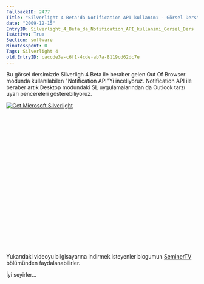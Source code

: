 ```yaml
---
FallbackID: 2477
Title: "Silverlight 4 Beta'da Notification API kullanımı - Görsel Ders"
date: "2009-12-15"
EntryID: Silverlight_4_Beta_da_Notification_API_kullanimi_Gorsel_Ders
IsActive: True
Section: software
MinutesSpent: 0
Tags: Silverlight 4
old.EntryID: caccde3a-c6f1-4cde-ab7a-8119cd62dc7e
---
```

Bu görsel dersimizde Silverligh 4 Beta ile beraber gelen Out Of Browser
modunda kullanılabilen "Notification API"Yi inceliyoruz. Notification
API ile beraber artık Desktop modundaki SL uygulamalarından da Outlook
tarzı uyarı pencereleri gösterebiliyoruz.

<div style="width:512px;height:384px;">

[![Get Microsoft
Silverlight](http://go2.microsoft.com/fwlink/?LinkId=108181)](http://go2.microsoft.com/fwlink/?LinkID=124807)

</div>

Yukarıdaki videoyu bilgisayarına indirmek isteyenler blogumun
[SeminerTV](http://daron.yondem.com/tr/formatpage.aspx?path=seminertv.format.html#GorselDersler)
bölümünden faydalanabilirler.

İyi seyirler...


